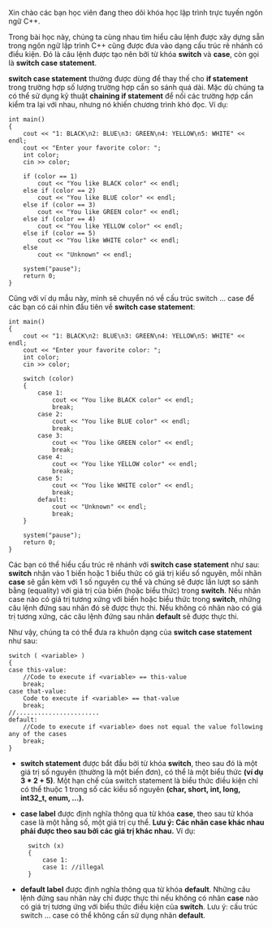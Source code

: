 Xin chào các bạn học viên đang theo dõi khóa học lập trình trực tuyến ngôn ngữ C++.

Trong bài học này, chúng ta cùng nhau tìm hiểu câu lệnh được xây dựng sẵn trong ngôn ngữ lập trình C++ cũng được đưa vào dạng cấu trúc rẽ nhánh có điều kiện. Đó là câu lệnh được tạo nên bởi từ khóa **switch** và **case**, còn gọi là **switch case statement**.

**switch case statement** thường được dùng để thay thế cho **if statement** trong trường hợp số lượng trường hợp cần so sánh quá dài. Mặc dù chúng ta có thể sử dụng kỹ thuật **chaining if statement** để nối các trường hợp cần kiểm tra lại với nhau, nhưng nó khiến chương trình khó đọc. Ví dụ:

	int main()
	{
		cout << "1: BLACK\n2: BLUE\n3: GREEN\n4: YELLOW\n5: WHITE" << endl;
		cout << "Enter your favorite color: ";
		int color;
		cin >> color;

		if (color == 1)
			cout << "You like BLACK color" << endl;
		else if (color == 2)
			cout << "You like BLUE color" << endl;
		else if (color == 3)
			cout << "You like GREEN color" << endl;
		else if (color == 4)
			cout << "You like YELLOW color" << endl;
		else if (color == 5)
			cout << "You like WHITE color" << endl;
		else
			cout << "Unknown" << endl;

		system("pause");
		return 0;
	}

Cũng với ví dụ mẫu này, mình sẽ chuyển nó về cấu trúc switch ... case để các bạn có cái nhìn đầu tiên về **switch case statement**:

	int main()	
	{
		cout << "1: BLACK\n2: BLUE\n3: GREEN\n4: YELLOW\n5: WHITE" << endl;
		cout << "Enter your favorite color: ";
		int color;
		cin >> color;

		switch (color)
		{
			case 1:
				cout << "You like BLACK color" << endl;
				break;
			case 2:
				cout << "You like BLUE color" << endl;
				break;
			case 3:
				cout << "You like GREEN color" << endl;
				break;
			case 4:
				cout << "You like YELLOW color" << endl;
				break;
			case 5:
				cout << "You like WHITE color" << endl;
				break;
			default:
				cout << "Unknown" << endl;
				break;
		}

		system("pause");
		return 0;
	}

Các bạn có thể hiểu cấu trúc rẽ nhánh với **switch case statement** như sau: **switch** nhận vào 1 biến hoặc 1 biểu thức có giá trị kiểu số nguyên, mỗi nhãn **case** sẽ gắn kèm với 1 số nguyên cụ thể và chúng sẽ được lần lượt so sánh bằng (equality) với giá trị của biến (hoặc biểu thức) trong **switch**. Nếu nhãn case nào có giá trị tương xứng với biến hoặc biểu thức trong **switch**, những câu lệnh đứng sau nhãn đó sẽ được thực thi. Nếu không có nhãn nào có giá trị tương xứng, các câu lệnh đứng sau nhãn **default** sẽ được thực thi.

Như vậy, chúng ta có thể đưa ra khuôn dạng của **switch case statement** như sau:

	switch ( <variable> ) 
	{
	case this-value:
		//Code to execute if <variable> == this-value
		break;
	case that-value:
		Code to execute if <variable> == that-value
		break;
	//.......................
	default:
		//Code to execute if <variable> does not equal the value following any of the cases
		break;
	}

- **switch statement** được bắt đầu bởi từ khóa **switch**, theo sau đó là một giá trị số nguyên (thường là một biến đơn), có thể là một biểu thức **(ví dụ 3 * 2 + 5)**. Một hạn chế của switch statement là biểu thức điều kiện chỉ có thể thuộc 1 trong số các kiểu số nguyên **(char, short, int, long, int32_t, enum, ...).**
- **case label** được định nghĩa thông qua từ khóa **case**, theo sau từ khóa case là một hằng số, một giá trị cụ thể. **Lưu ý: Các nhãn case khác nhau phải được theo sau bởi các giá trị khác nhau.** Ví dụ:

		switch (x)
		{
			case 1:
			case 1: //illegal
		}

- **default label** được định nghĩa thông qua từ khóa **default**. Những câu lệnh đứng sau nhãn này chỉ được thực thi nếu không có nhãn **case** nào có giá trị tương ứng với biểu thức điều kiện của **switch**. Lưu ý: cấu trúc switch ... case có thể không cần sử dụng nhãn **default**.


